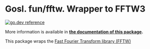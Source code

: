 # Gosl. fun/fftw. Wrapper to FFTW3

[![go.dev reference](https://img.shields.io/badge/go.dev-reference-007d9c?logo=go&logoColor=white&style=flat-square)](https://pkg.go.dev/github.com/cpmech/gosl/fun/fftw)

More information is available in **[the documentation of this package](https://pkg.go.dev/github.com/cpmech/gosl/fun/fftw).**

This package wraps the [Fast Fourier Transform library (FFTW)](http://www.fftw.org)
